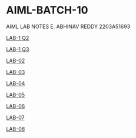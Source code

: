 # AIML-BATCH-10
AIML LAB NOTES
E. ABHINAV REDDY
2203A51693

[LAB-1 Q2](https://github.com/Abhi-oo1/AIML-BATCH-10/blob/main/2.ipynb)

[LAB-1 Q3](https://github.com/Abhi-oo1/AIML-BATCH-10/blob/main/3.ipynb)

[LAB-02](https://github.com/Abhi-oo1/AIML-BATCH-10/blob/main/LAB_02.ipynb)

[LAB-03](https://github.com/Abhi-oo1/AIML-BATCH-10/blob/main/LAB_03.ipynb)

[LAB-04](https://github.com/Abhi-oo1/AIML-BATCH-10/blob/main/LAB_04.ipynb)

[LAB-05](https://github.com/Abhi-oo1/AIML-BATCH-10/blob/main/LAB_05.ipynb)

[LAB-06](https://github.com/Abhi-oo1/AIML-BATCH-10/blob/main/LAB_06.ipynb)

[LAB-07](https://github.com/Abhi-oo1/AIML-BATCH-10/blob/main/LAB_07.ipynb)

[LAB-08](https://github.com/Abhi-oo1/AIML-BATCH-10/blob/main/LAB_08.ipynb)
